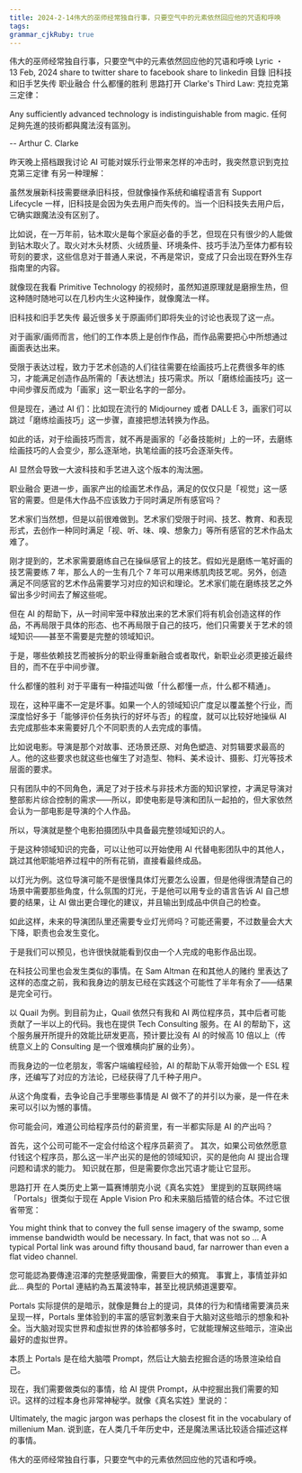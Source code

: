 ```yaml
---
title: 2024-2-14伟大的巫师经常独自行事，只要空气中的元素依然回应他的咒语和呼唤
tags: 
grammar_cjkRuby: true
---
```



伟大的巫师经常独自行事，只要空气中的元素依然回应他的咒语和呼唤
Lyric
・
13 Feb, 2024
share to twitter
share to facebook
share to linkedin
目錄
旧科技和旧手艺失传
职业融合
什么都懂的胜利
思路打开
Clarke's Third Law:
克拉克第三定律：

Any sufficiently advanced technology is indistinguishable from magic.
任何足夠先進的技術都與魔法沒有區別。

-- Arthur C. Clarke

昨天晚上搭档跟我讨论 AI 可能对娱乐行业带来怎样的冲击时，我突然意识到克拉克第三定律 有另一种理解：

虽然发展新科技需要继承旧科技，但就像操作系统和编程语言有 Support Lifecycle 一样，旧科技是会因为失去用户而失传的。当一个旧科技失去用户后，它确实跟魔法没有区别了。

比如说，在一万年前，钻木取火是每个家庭必备的手艺，但现在只有很少的人能做到钻木取火了。取火对木头材质、火绒质量、环境条件、技巧手法乃至体力都有较苛刻的要求，这些信息对于普通人来说，不再是常识，变成了只会出现在野外生存指南里的内容。

就像现在我看 Primitive Technology 的视频时，虽然知道原理就是磨擦生热，但这种随时随地可以在几秒内生火这种操作，就像魔法一样。

旧科技和旧手艺失传
最近很多关于原画师们即将失业的讨论也表现了这一点。

对于画家/画师而言，他们的工作本质上是创作作品，而作品需要把心中所想通过画面表达出来。

受限于表达过程，致力于艺术创造的人们往往需要在绘画技巧上花费很多年的练习，才能满足创造作品所需的「表达想法」技巧需求。所以「磨练绘画技巧」这一中间步骤反而成为「画家」这一职业名字的一部分。

但是现在，通过 AI 们：比如现在流行的 Midjourney 或者 DALL·E 3，画家们可以跳过「磨练绘画技巧」这一步骤，直接把想法转换为作品。

如此的话，对于绘画技巧而言，就不再是画家的「必备技能树」上的一环，去磨练绘画技巧的人会变少，那么逐渐地，执笔绘画的技巧会逐渐失传。

AI 显然会导致一大波科技和手艺进入这个版本的淘汰圈。

职业融合
更进一步，画家产出的绘画艺术作品，满足的仅仅只是「视觉」这一感官的需要。但是伟大作品不应该致力于同时满足所有感官吗？

艺术家们当然想，但是以前很难做到。艺术家们受限于时间、技艺、教育、和表现形式，去创作一种同时满足「视、听、味、嗅、想象力」等所有感官的艺术作品太难了。

刚才提到的，艺术家需要磨练自己在操纵感官上的技艺。假如光是磨练一笔好画的技艺需要练 7 年，那么人的一生有几个 7 年可以用来练肌肉技艺呢。另外，创造满足不同感官的艺术作品需要学习对应的知识和理论。艺术家们能在磨练技艺之外留出多少时间去了解这些呢。

但在 AI 的帮助下，从一时间牢笼中释放出来的艺术家们将有机会创造这样的作品，不再局限于具体的形态、也不再局限于自己的技巧，他们只需要关于艺术的领域知识——甚至不需要是完整的领域知识。

于是，哪些依赖技艺而被拆分的职业得重新融合或者取代，新职业必须更接近最终目的，而不在乎中间步骤。

什么都懂的胜利
对于平庸有一种描述叫做「什么都懂一点，什么都不精通」。

现在，这种平庸不一定是坏事。如果一个人的领域知识广度足以覆盖整个行业，而深度恰好多于「能够评价任务执行的好坏与否」的程度，就可以比较好地操纵 AI 去完成那些本来需要好几个不同职责的人去完成的事情。

比如说电影。导演是那个对故事、还场景还原、对角色塑造、对剪辑要求最高的人。他的这些要求也就这些也催生了对造型、物料、美术设计、摄影、灯光等技术层面的要求。

只有团队中的不同角色，满足了对于技术与非技术方面的知识掌控，才满足导演对整部影片综合控制的需求——所以，即使电影是导演和团队一起拍的，但大家依然会认为一部电影是导演的个人作品。

所以，导演就是整个电影拍摄团队中具备最完整领域知识的人。

于是这种领域知识的完备，可以让他可以开始使用 AI 代替电影团队中的其他人，跳过其他职能培养过程中的所有花销，直接看最终成品。

以灯光为例。这位导演可能不是很懂具体灯光要怎么设置，但是他得很清楚自己的场景中需要那些角度，什么氛围的灯光，于是他可以用专业的语言告诉 AI 自己想要的结果，让 AI 做出更合理化的建议，并且输出到成品中供自己的检查。

如此这样，未来的导演团队里还需要专业灯光师吗？可能还需要，不过数量会大大下降，职责也会发生变化。

于是我们可以预见，也许很快就能看到仅由一个人完成的电影作品出现。

在科技公司里也会发生类似的事情。在 Sam Altman 在和其他人的赌约 里表达了这样的态度之前，我和我身边的朋友已经在实践这个可能性了半年有余了——结果是完全可行。

以 Quail 为例。到目前为止，Quail 依然只有我和 AI 两位程序员，其中后者可能贡献了一半以上的代码。我也在提供 Tech Consulting 服务。在 AI 的帮助下，这个服务展开所提升的效能比研发更高，预计要比没有 AI 的时候高 10 倍以上（传统意义上的 Consulting 是一个很难横向扩展的业务）。

而我身边的一位老朋友，零客户端编程经验，AI 的帮助下从零开始做一个 ESL 程序，还编写了对应的方法论，已经获得了几千种子用户。

从这个角度看，去争论自己手里哪些事情是 AI 做不了的并引以为豪，是一件在未来可以引以为憾的事情。

你可能会问，难道公司给程序员付的薪资里，有一半都实际是 AI 的产出吗？

首先，这个公司可能不一定会付给这个程序员薪资了。
其次，如果公司依然愿意付钱这个程序员，那么这一半产出买的是他的领域知识，买的是他向 AI 提出合理问题和请求的能力。
知识就在那，但是需要你念出咒语才能让它显形。

思路打开
在人类历史上第一篇赛博朋克小说《真名实姓》 里提到的互联网终端「Portals」很类似于现在 Apple Vision Pro 和未来脑后插管的结合体。不过它很省带宽：

You might think that to convey the full sense imagery of the swamp, some immense bandwidth would be necessary. In fact, that was not so ... A typical Portal link was around fifty thousand baud, far narrower than even a flat video channel.

您可能認為要傳達沼澤的完整感覺圖像，需要巨大的頻寬。 事實上，事情並非如此… 典型的 Portal 連結約為五萬波特率，甚至比視訊頻道還要窄。

Portals 实际提供的是暗示，就像是舞台上的提词，具体的行为和情绪需要演员来呈现一样，Portals 里体验到的丰富的感官刺激来自于大脑对这些暗示的想象和补全。当大脑对现实世界和虚拟世界的体验都够多时，它就能理解这些暗示，渲染出最好的虚拟世界。

本质上 Portals 是在给大脑喂 Prompt，然后让大脑去挖掘合适的场景渲染给自己。

现在，我们需要做类似的事情，给 AI 提供 Prompt，从中挖掘出我们需要的知识。这样的过程本身也非常神秘学。就像《真名实姓》里说的：

Ultimately, the magic jargon was perhaps the closest fit in the vocabulary of millenium Man.
说到底，在人类几千年历史中，还是魔法黑话比较适合描述这样的事情。

伟大的巫师经常独自行事，只要空气中的元素依然回应他的咒语和呼唤。